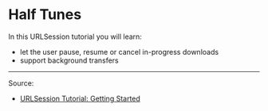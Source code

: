 # Half Tunes

In this URLSession tutorial you will learn:

- let the user pause, resume or cancel in-progress downloads
- support background transfers

---

Source:

- [URLSession Tutorial: Getting Started](https://www.raywenderlich.com/158106/urlsession-tutorial-getting-started)
